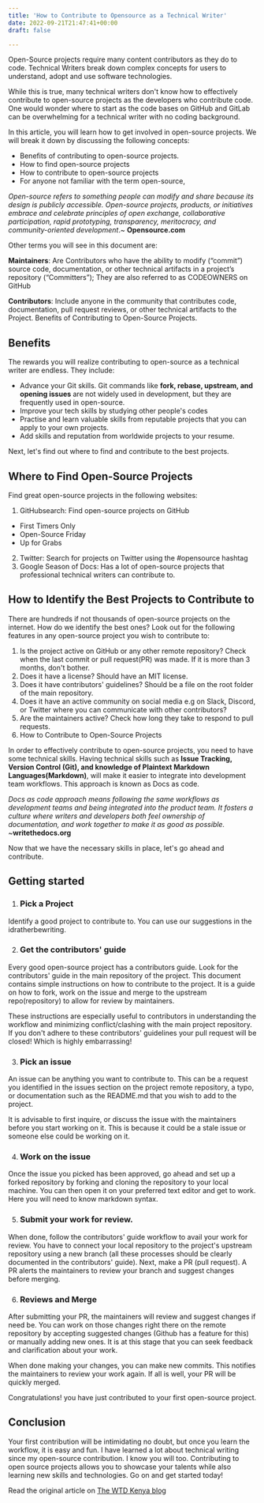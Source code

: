 ```yaml
---
title: 'How to Contribute to Opensource as a Technical Writer'
date: 2022-09-21T21:47:41+00:00
draft: false

---
```



Open-Source projects require many content contributors as they do to code. Technical Writers break down complex concepts for users to understand, adopt and use software technologies.

While this is true, many technical writers don't know how to effectively contribute to open-source projects as the developers who contribute code. One would wonder where to start as the code bases on GitHub and GitLab can be overwhelming for a technical writer with no coding background.

In this article, you will learn how to get involved in open-source projects. We will break it down by discussing the following concepts:

- Benefits of contributing to open-source projects.
- How to find open-source projects
- How to contribute to open-source projects
- For anyone not familiar with the term open-source,

*Open-source refers to something people can modify and share because its design is publicly accessible. Open-source projects, products, or initiatives embrace and celebrate principles of open exchange, collaborative participation, rapid prototyping, transparency, meritocracy, and community-oriented development*.~ **Opensource.com**

Other terms you will see in this document are:

**Maintainers**: Are Contributors who have the ability to modify (“commit”) source code, documentation, or other technical artifacts in a project’s repository (“Committers”); They are also referred to as CODEOWNERS on GitHub

**Contributors**: Include anyone in the community that contributes code, documentation, pull request reviews, or other technical artifacts to the Project.
Benefits of Contributing to Open-Source Projects.

## Benefits
The rewards you will realize contributing to open-source as a technical writer are endless. They include:
- Advance your Git skills. Git commands like **fork, rebase, upstream, and opening issues** are not widely used in development, but they are frequently used in open-source.
- Improve your tech skills by studying other people's codes
- Practise and learn valuable skills from reputable projects that you can apply to your own projects.
- Add skills and reputation from worldwide projects to your resume.

Next, let's find out where to find and contribute to the best projects.

## Where to Find Open-Source Projects
Find great open-source projects in the following websites:

1. GitHubsearch: Find open-source projects on GitHub
- First Timers Only
- Open-Source Friday
- Up for Grabs
2. Twitter: Search for projects on Twitter using the #opensource hashtag
3. Google Season of Docs: Has a lot of open-source projects that professional technical writers can contribute to.

## How to Identify the Best Projects to Contribute to

There are hundreds if not thousands of open-source projects on the internet. How do we identify the best ones? Look out for the following features in any open-source project you wish to contribute to:

1. Is the project active on GitHub or any other remote repository? Check when the last commit or pull request(PR) was made. If it is more than 3 months, don't bother.
2. Does it have a license? Should have an MIT license.
3. Does it have contributors' guidelines? Should be a file on the root folder of the main repository.
4. Does it have an active community on social media e.g on Slack, Discord, or Twitter where you can communicate with other contributors?
5. Are the maintainers active? Check how long they take to respond to pull requests.
6. How to Contribute to Open-Source Projects

In order to effectively contribute to open-source projects, you need to have some technical skills. Having technical skills such as **Issue Tracking, Version Control (Git), and knowledge of Plaintext Markdown Languages(Markdown)**, will make it easier to integrate into development team workflows. This approach is known as Docs as code.

*Docs as code approach means following the same workflows as development teams and being integrated into the product team. It fosters a culture where writers and developers both feel ownership of documentation, and work together to make it as good as possible.* ~**writethedocs.org**

Now that we have the necessary skills in place, let's go ahead and contribute.

## Getting started
1. ### Pick a Project
Identify a good project to contribute to. You can use our suggestions in the idratherbewriting.

2. ### Get the contributors' guide
Every good open-source project has a contributors guide. Look for the contributors' guide in the main repository of the project. This document contains simple instructions on how to contribute to the project. It is a guide on how to fork, work on the issue and merge to the upstream repo(repository) to allow for review by maintainers.

These instructions are especially useful to contributors in understanding the workflow and minimizing conflict/clashing with the main project repository. If you don't adhere to these contributors' guidelines your pull request will be closed! Which is highly embarrassing!


3. ### Pick an issue
An issue can be anything you want to contribute to. This can be a request you identified in the issues section on the project remote repository, a typo, or documentation such as the README.md that you wish to add to the project.


It is advisable to first inquire, or discuss the issue with the maintainers before you start working on it. This is because it could be a stale issue or someone else could be working on it.

4. ### Work on the issue
Once the issue you picked has been approved, go ahead and set up a forked repository by forking and cloning the repository to your local machine. You can then open it on your preferred text editor and get to work. Here you will need to know markdown syntax. 

5. ### Submit your work for review.
When done, follow the contributors' guide workflow to avail your work for review. You have to connect your local repository to the project's upstream repository using a new branch (all these processes should be clearly documented in the contributors' guide). Next, make a PR (pull request). A PR alerts the maintainers to review your branch and suggest changes before merging. 


6. ### Reviews and Merge
After submitting your PR, the maintainers will review and suggest changes if need be. You can work on those changes right there on the remote repository by accepting suggested changes (Github has a feature for this) or manually adding new ones. It is at this stage that you can seek feedback and clarification about your work.

When done making your changes, you can make new commits. This notifies the maintainers to review your work again. If all is well, your PR will be quickly merged.

Congratulations! you have just contributed to your first open-source project.

## Conclusion
Your first contribution will be intimidating no doubt, but once you learn the workflow, it is easy and fun. I have learned a lot about technical writing since my open-source contribution. I know you will too. Contributing to open source projects allows you to showcase your talents while also learning new skills and technologies. Go on and get started today!

Read the original article on [The WTD Kenya blog](https://wtdkenya.hashnode.dev/how-to-contribute-to-open-source-as-a-technical-writer)





